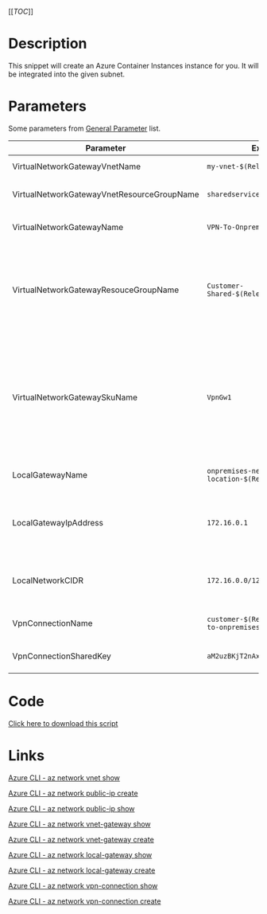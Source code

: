 [[_TOC_]]

# Description
This snippet will create an Azure Container Instances instance for you. It will be integrated into the given subnet.

# Parameters
Some parameters from [General Parameter](/Azure/Azure-CLI-Snippets) list.

| Parameter | Example Value | Description |
|--|--|--|
| VirtualNetworkGatewayVnetName | `my-vnet-$(Release.EnvironmentName)` | The name of the VNET. |
| VirtualNetworkGatewayVnetResourceGroupName | `sharedservices-rg` | The resource group of the VNET. |
| VirtualNetworkGatewayName | `VPN-To-Onprem` | The name of the virtual network gateway. |
| VirtualNetworkGatewayResouceGroupName | `Customer-Shared-$(Release.EnvironmentName)` | The resourcegroup where the virtual network gateway should be. This is usually in the same resourcegroup as your vnet. |
| VirtualNetworkGatewaySkuName | `VpnGw1` | The SKU name for the Virtual network gateway. Accepted values: `Basic, ErGw1AZ, ErGw2AZ, ErGw3AZ, HighPerformance, Standard, UltraPerformance, VpnGw1, VpnGw1AZ, VpnGw2, VpnGw2AZ, VpnGw3, VpnGw3AZ, VpnGw4, VpnGw4AZ, VpnGw5, VpnGw5AZ` |
| LocalGatewayName | `onpremises-network-location-$(Release.EnvironmentName)` | The name of the local gateway to use. |
| LocalGatewayIpAddress | `172.16.0.1` | The local IP address for your gateway in your to-be-connected-datacenter. |
| LocalNetworkCIDR | `172.16.0.0/12` | The CIDR for your to-be-connected-datacenter network. |
| VpnConnectionName | `customer-$(Release.EnvironmentName)-to-onpremises` | The name for the connection resource. |
| VpnConnectionSharedKey | `aM2uzBKjT2nAxwKhzS3u` | The shared key for the VPN connection. |

# Code
[Click here to download this script](../../../../src/Networking/Create-Site-to-Site-VPN.ps1)

# Links

[Azure CLI - az network vnet show](https://docs.microsoft.com/en-us/cli/azure/network/vnet?view=azure-cli-latest#az_network_vnet_show)

[Azure CLI - az network public-ip create](https://docs.microsoft.com/en-us/cli/azure/network/public-ip?view=azure-cli-latest#az_network_public_ip_create)

[Azure CLI - az network public-ip show](https://docs.microsoft.com/en-us/cli/azure/network/public-ip?view=azure-cli-latest#az_network_public_ip_show)

[Azure CLI - az network vnet-gateway show](https://docs.microsoft.com/en-us/cli/azure/network/vnet-gateway?view=azure-cli-latest#az_network_vnet_gateway_show)

[Azure CLI - az network vnet-gateway create](https://docs.microsoft.com/en-us/cli/azure/network/vnet-gateway?view=azure-cli-latest#az_network_vnet_gateway_create)

[Azure CLI - az network local-gateway show](https://docs.microsoft.com/en-us/cli/azure/network/local-gateway?view=azure-cli-latest#az_network_local_gateway_show)

[Azure CLI - az network local-gateway create](https://docs.microsoft.com/en-us/cli/azure/network/local-gateway?view=azure-cli-latest#az_network_local_gateway_create)

[Azure CLI - az network vpn-connection show](https://docs.microsoft.com/en-us/cli/azure/network/vpn-connection?view=azure-cli-latest#az_network_vpn_connection_show)

[Azure CLI - az network vpn-connection create](https://docs.microsoft.com/en-us/cli/azure/network/vpn-connection?view=azure-cli-latest#az_network_vpn_connection_create)